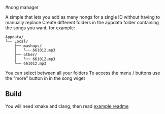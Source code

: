 #nong manager

A simple that lets you add as many nongs for a single ID without having to manually replace
Create different folders in the appdata folder containing the songs you want, for example:
```
Appdata/
└── Local/
    ├── mashups/
    │   └── 661012.mp3
    ├── other/
    │   └── 661012.mp3
    └── 661012.mp3
```
You can select between all your folders
To access the menu / buttons use the "more" button in in the song wiget

## Build

You will need xmake and clang, then read [example readme](https://github.com/iAndyHD3/xmake-gd-mod-template)